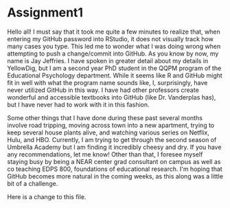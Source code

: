 # Assignment1
Hello all! I must say that it took me quite a few minutes to realize that, when entering my GitHub password into RStudio, it does not visually track how many cases you type. This led me to wonder what I was doing wrong when attempting to  push a change/commit into GitHub. As you know by now, my name is Jay Jeffries. I have spoken in greater detail about my details in YellowDig, but I am a second year PhD student in the QQPM program of the  Educational Psychology department. While it seems like R and GitHub might fit in well with what the program name sounds like, I, surprisingly, have never utilized GitHub in this way. I have had other professors create wonderful and accessible textbooks into GitHub (like Dr. Vanderplas has), but I have never had to work with it in this fashion.

Some other things that I have done during these past several months involve road tripping, moving across town into a new apartment, trying to keep several house plants alive, and watching various series on  Netflix, Hulu, and HBO. Currently, I am trying to get through the second season of Umbrella Academy but I am finding it incredibly cheesy and dry. If you have any recommendations, let me know! Other than that, I foresee myself staying busy by being a NEAR center grad consultant on campus as well as co teaching EDPS 800, foundations of educational research. I'm hoping that GitHub becomes more natural in the coming weeks, as this along was a little bit of a challenge.

Here is a change to this file.